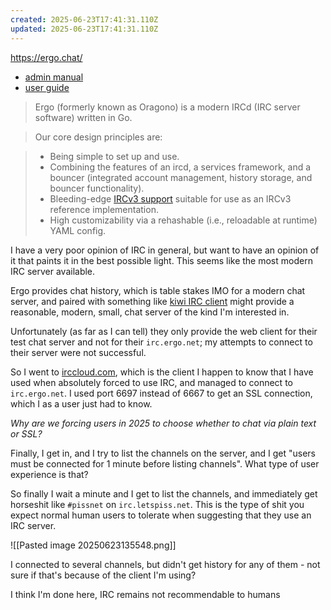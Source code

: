 ```yaml
---
created: 2025-06-23T17:41:31.110Z
updated: 2025-06-23T17:41:31.110Z
---
```

https://ergo.chat/
- [admin manual](https://github.com/ergochat/ergo/blob/stable/docs/MANUAL.md)
- [user guide](https://github.com/ergochat/ergo/blob/stable/docs/USERGUIDE.md)

> Ergo (formerly known as Oragono) is a modern IRCd (IRC server software) written in Go.

> Our core design principles are:

> - Being simple to set up and use.
> - Combining the features of an ircd, a services framework, and a bouncer (integrated account management, history storage, and bouncer functionality).
> - Bleeding-edge [IRCv3 support](https://ircv3.net/software/servers.html) suitable for use as an IRCv3 reference implementation.
> - High customizability via a rehashable (i.e., reloadable at runtime) YAML config.

I have a very poor opinion of IRC in general, but want to have an opinion of it that paints it in the best possible light. This seems like the most modern IRC server available.

Ergo provides chat history, which is table stakes IMO for a modern chat server, and paired with something like [kiwi IRC client](https://github.com/kiwiirc/kiwiirc) might provide a reasonable, modern, small, chat server of the kind I'm interested in.

Unfortunately (as far as I can tell) they only provide the web client for their test chat server and not for their `irc.ergo.net`; my attempts to connect to their server were not successful.

So I went to [irccloud.com](https://www.irccloud.com), which is the client I happen to know that I have used when absolutely forced to use IRC, and managed to connect to `irc.ergo.net`. I used port 6697 instead of 6667 to get an SSL connection, which I as a user just had to know. 

*Why are we forcing users in 2025 to choose whether to chat via plain text or SSL?*

Finally, I get in, and I try to list the channels on the server, and I get "users must be connected for 1 minute before listing channels". What type of user experience is that?

So finally I wait a minute and I get to list the channels, and immediately get horseshit like `#pissnet` on `irc.letspiss.net`. This is the type of shit you expect normal human users to tolerate when suggesting that they use an IRC server.

![[Pasted image 20250623135548.png]]

I connected to several channels, but didn't get history for any of them - not sure if that's because of the client I'm using?

I think I'm done here, IRC remains not recommendable to humans